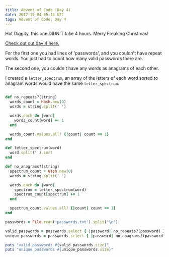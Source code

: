 ```yaml
---
title: Advent of Code (Day 4)
date: 2017-12-04 05:18 UTC
tags: Advent of Code, Day 4
---
```


Hot Diggity, this one DIDN'T take 4 hours.  Merry Freaking Christmas!

[Check out out day 4 here.](https://adventofcode.com/2017/day/4)

For the first one you had lines of 'passwords', and you couldn't have repeat words.  You just had to count how many valid passwords there are.

The second one, you couldn't have any words as anagrams of each other.

I created a `letter_spectrum`, an array of the letters of each word sorted to
anagram words would have the same `letter_spectrum`.

~~~ ruby

def no_repeats?(string)
  words_count = Hash.new(0)
  words = string.split(' ')

  words.each do |word|
    words_count[word] += 1
  end

  words_count.values.all? {|count| count == 1}
end

def letter_spectrum(word)
  word.split('').sort
end

def no_anagrams?(string)
  spectrum_count = Hash.new(0)
  words = string.split(' ')

  words.each do |word|
    spectrum = letter_spectrum(word)
    spectrum_count[spectrum] += 1
  end

  spectrum_count.values.all? {|count| count == 1}
end

passwords = File.read('passwords.txt').split("\n")

valid_passwords = passwords.select { |password| no_repeats?(password) }
unique_passwords = passwords.select { |password| no_anagrams?(password) }

puts "valid passwords #{valid_passwords.size}"
puts "unique passwords #{unique_passwords.size}"
~~~
